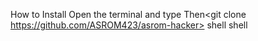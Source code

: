 How to Install
Open the terminal and type <pkg install git>
Then<git clone https://github.com/ASROM423/asrom-hacker>
shell <cd ALHacking>
shell <bash alhack.sh>
